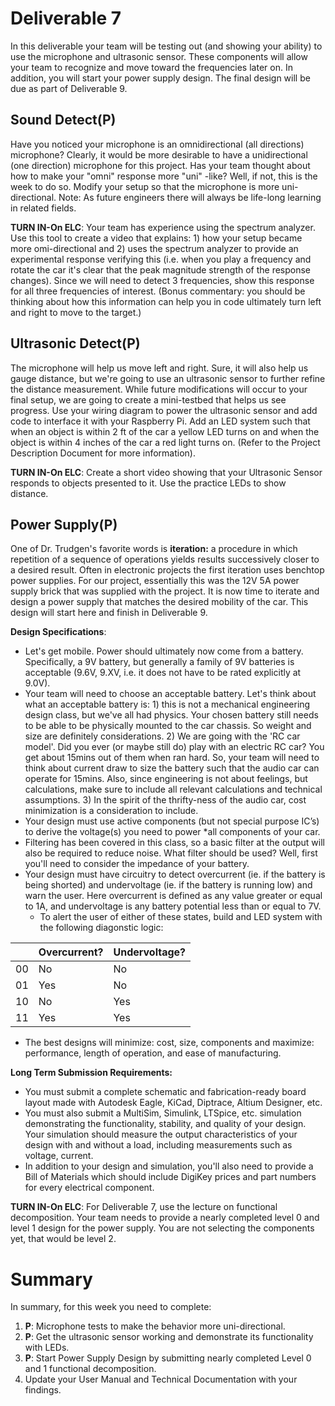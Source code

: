 # Deliverable 7
In this deliverable your team will be testing out (and showing your ability) to use the microphone and ultrasonic sensor. These components will allow your team to recognize and move toward the frequencies later on. In addition, you will start your power supply design. The final design will be due as part of Deliverable 9.


## Sound Detect(P)
Have you noticed your microphone is an omnidirectional (all directions) microphone?  Clearly, it would be more desirable to have a unidirectional (one direction) microphone for this project.  Has your team thought about how to make your "omni" response more "uni" -like?  Well, if not, this is the week to do so.  Modify your setup so that the microphone is more uni-directional.  Note: As future engineers there will always be life-long learning in related fields.  

**TURN IN-On ELC**: Your team has experience using the spectrum analyzer.  Use this tool to create a video that explains: 1) how your setup became more omi-directional and 2) uses the spectrum analyzer to provide an experimental response verifying this (i.e. when you play a frequency and rotate the car it's clear that the peak magnitude strength of the response changes).  Since we will need to detect 3 frequencies, show this response for all three frequencies of interest.  (Bonus commentary: you should be thinking about how this information can help you in code ultimately turn left and right to move to the target.) 

## Ultrasonic Detect(P)
The microphone will help us move left and right.  Sure, it will also help us gauge distance, but we're going to use an ultrasonic sensor to further refine the distance measurement.  While future modifications will occur to your final setup, we are going to create a mini-testbed that helps us see progress. Use your wiring diagram to power the ultrasonic sensor and add code to interface it with your Raspberry Pi.  Add an LED system such that when an object is within 2 ft of the car a yellow LED turns on and when the object is within 4 inches of the car a red light turns on.  (Refer to the Project Description Document for more information).  

**TURN IN-On ELC**: Create a short video showing that your Ultrasonic Sensor responds to objects presented to it.  Use the practice LEDs to show distance.  

## Power Supply(P)
One of Dr. Trudgen's favorite words is **iteration:** a procedure in which repetition of a sequence of operations yields results successively closer to a desired result.  Often in electronic projects the first iteration uses benchtop power supplies.  For our project, essentially this was the 12V 5A power supply brick that was supplied with the project.  It is now time to iterate and design a power supply that matches the desired mobility of the car.  This design will start here and finish in Deliverable 9.  

**Design Specifications**:
* Let's get mobile.  Power should ultimately now come from a battery.  Specifically, a 9V battery, but generally a family of 9V batteries is acceptable (9.6V, 9.XV, i.e. it does not have to be rated explicitly at 9.0V).  
* Your team will need to choose an acceptable battery.  Let's think about what an acceptable battery is:  1) this is not a mechanical engineering design class, but we've all had physics.  Your chosen battery still needs to be able to be physically mounted to the car chassis.  So weight and size are definitely considerations.  2) We are going with the 'RC car model'.  Did you ever (or maybe still do) play with an electric RC car?  You get about 15mins out of them when ran hard.  So, your team will need to think about current draw to size the battery such that the audio car can operate for 15mins.  Also, since engineering is not about feelings, but calculations, make sure to include all relevant calculations and technical assumptions.  3)  In the spirit of the thrifty-ness of the audio car, cost minimization is a consideration to include.  
* Your design must use active components (but not special purpose IC’s) to derive the voltage(s) you need to power *all components of your car.
* Filtering has been covered in this class, so a basic filter at the output will also be required to reduce noise. What filter should be used?  Well, first you'll need to consider the impedance of your battery.  
* Your design must have circuitry to detect overcurrent (ie. if the battery is being shorted) and undervoltage (ie. if the battery is running low) and warn the user. Here overcurrent is defined as any value greater or equal to 1A, and undervoltage is any battery potential less than or equal to 7V.  
  * To alert the user of either of these states, build and LED system with the following diagonstic logic:  


|               | Overcurrent?  | Undervoltage? |
| ------------- | ------------- | ------------- |
|       00      | No            | No            |
|       01      | Yes           | No            |
|       10      | No            | Yes           |
|       11      | Yes           | Yes           |


* The best designs will minimize: cost, size, components and maximize: performance, length of operation, and ease of manufacturing.  

**Long Term Submission Requirements:**
- You must submit a complete schematic and fabrication-ready board layout made with Autodesk Eagle, KiCad, Diptrace, Altium Designer, etc.
- You must also submit a MultiSim, Simulink, LTSpice, etc. simulation demonstrating the functionality, stability, and quality of your design. Your simulation should measure the output characteristics of your design with and without a load, including measurements such as voltage, current.
- In addition to your design and simulation, you'll also need to provide a Bill of Materials which should include DigiKey prices and part numbers for every electrical component.

**TURN IN-On ELC**: For Deliverable 7, use the lecture on functional decomposition.  Your team needs to provide a nearly completed level 0 and level 1 design for the power supply.  You are not selecting the components yet, that would be level 2.  

# Summary

In summary, for this week you need to complete:

1. **P**: Microphone tests to make the behavior more uni-directional.  
2. **P**: Get the ultrasonic sensor working and demonstrate its functionality with LEDs.  
3. **P**: Start Power Supply Design by submitting nearly completed Level 0 and 1 functional decomposition.  
4. Update your User Manual and Technical Documentation with your findings.
